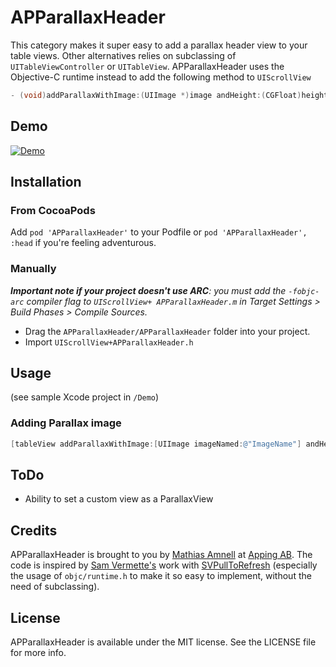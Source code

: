# APParallaxHeader

This category makes it super easy to add a parallax header view to your table views. Other alternatives relies on subclassing of `UITableViewController` or `UITableView`. APParallaxHeader uses the Objective-C runtime instead to add the following method to `UIScrollView`

```objective-c
- (void)addParallaxWithImage:(UIImage *)image andHeight:(CGFloat)height;
```


## Demo

[![Demo](https://raw.github.com/apping/APParallaxHeader/gh-pages/images/MovieScreenshot.png)](http://www.youtube.com/watch?v=7-JMdapWXGU)


## Installation

### From CocoaPods

Add `pod 'APParallaxHeader'` to your Podfile or `pod 'APParallaxHeader', :head` if you're feeling adventurous.

### Manually

_**Important note if your project doesn't use ARC**: you must add the `-fobjc-arc` compiler flag to `UIScrollView+ APParallaxHeader.m` in Target Settings > Build Phases > Compile Sources._

* Drag the `APParallaxHeader/APParallaxHeader` folder into your project.
* Import `UIScrollView+APParallaxHeader.h`

## Usage

(see sample Xcode project in `/Demo`)

### Adding Parallax image

```objective-c
[tableView addParallaxWithImage:[UIImage imageNamed:@"ImageName"] andHeight:160];
```

## ToDo

* Ability to set a custom view as a ParallaxView

## Credits

APParallaxHeader is brought to you by [Mathias Amnell](http://twitter.com/amnell) at [Apping AB](http://apping.se). The code is inspired by [Sam Vermette's](http://samvermette.com) work with [SVPullToRefresh](https://github.com/samvermette/SVPullToRefresh) (especially the usage of `objc/runtime.h` to make it so easy to implement, without the need of subclassing).

## License
APParallaxHeader is available under the MIT license. See the LICENSE file for more info.